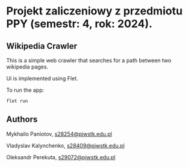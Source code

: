 # Projekt zaliczeniowy z przedmiotu PPY (semestr: 4, rok: 2024).
## Wikipedia Crawler

This is a simple web crawler that searches for a path between two wikipedia pages.

Ui is implemented using Flet.

To run the app:

```
flet run 
```

## Authors
Mykhailo Paniotov, s28254@pjwstk.edu.pl

Vladyslav Kalynchenko, s28409@pjwstk.edu.pl

Oleksandr Perekuta, s29072@pjwstk.edu.pl
